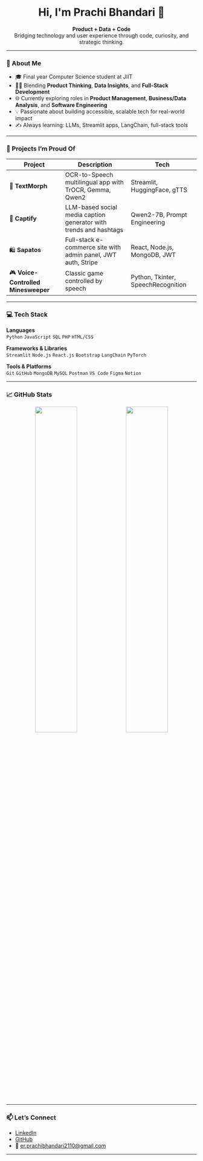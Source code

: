 <h1 align="center">Hi, I'm Prachi Bhandari 👋</h1>

<p align="center">
  <b>Product + Data + Code</b><br>
  Bridging technology and user experience through code, curiosity, and strategic thinking.
</p>

---

### 🚀 About Me
- 🎓 Final year Computer Science student at JIIT
- 👩‍💻 Blending **Product Thinking**, **Data Insights**, and **Full-Stack Development**
- 🌐 Currently exploring roles in **Product Management**, **Business/Data Analysis**, and **Software Engineering**
- 💡 Passionate about building accessible, scalable tech for real-world impact
- ✍️ Always learning: LLMs, Streamlit apps, LangChain, full-stack tools

---

### 🧩 Projects I’m Proud Of

| Project | Description | Tech |
|--------|-------------|------|
| 🔡 **TextMorph** | OCR-to-Speech multilingual app with TrOCR, Gemma, Qwen2 | Streamlit, HuggingFace, gTTS |
| 🧠 **Captify** | LLM-based social media caption generator with trends and hashtags | Qwen2-7B, Prompt Engineering |
| 🛍️ **Sapatos** | Full-stack e-commerce site with admin panel, JWT auth, Stripe | React, Node.js, MongoDB, JWT |
| 🎮 **Voice-Controlled Minesweeper** | Classic game controlled by speech | Python, Tkinter, SpeechRecognition |

---

### 💻 Tech Stack

**Languages**  
`Python` `JavaScript` `SQL` `PHP` `HTML/CSS`

**Frameworks & Libraries**  
`Streamlit` `Node.js` `React.js` `Bootstrap` `LangChain` `PyTorch`

**Tools & Platforms**  
`Git` `GitHub` `MongoDB` `MySQL` `Postman` `VS Code` `Figma` `Notion`

---

### 📈 GitHub Stats

<p align="center">
  <img src="https://github-readme-stats.vercel.app/api?username=prachi-bhandari&show_icons=true&theme=default" width="47%" />
  <img src="https://github-readme-streak-stats.herokuapp.com/?user=prachi-bhandari&theme=default" width="47%" />
</p>

---

### 📫 Let’s Connect

- [LinkedIn](https://www.linkedin.com/in/prachi-bhandari-149a402a5/)
- [GitHub](https://github.com/prachibhandari)
- 📧 er.prachibhandari2110@gmail.com

---
